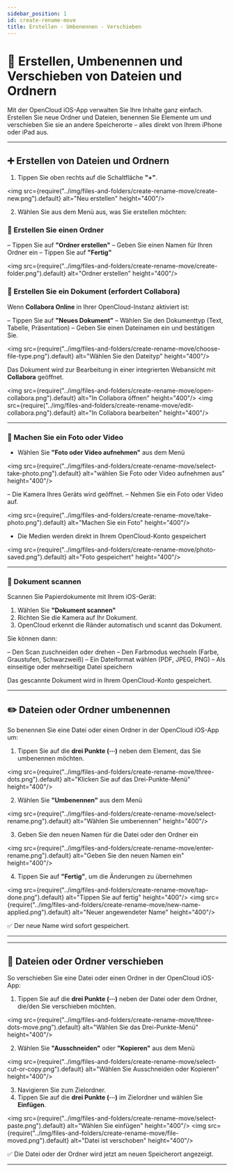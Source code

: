 ```yaml
---
sidebar_position: 1
id: create-rename-move
title: Erstellen - Umbenennen - Verschieben
---
```


# 📁 Erstellen, Umbenennen und Verschieben von Dateien und Ordnern

Mit der OpenCloud iOS-App verwalten Sie Ihre Inhalte ganz einfach. Erstellen Sie neue Ordner und Dateien, benennen Sie
Elemente um und verschieben Sie sie an andere Speicherorte – alles direkt von Ihrem iPhone oder iPad aus.

---

## ➕ Erstellen von Dateien und Ordnern

1. Tippen Sie oben rechts auf die Schaltfläche **"+"**.

<img src={require("../img/files-and-folders/create-rename-move/create-new.png").default} alt="Neu erstellen"
height="400"/>

2. Wählen Sie aus dem Menü aus, was Sie erstellen möchten:

### 📂 Erstellen Sie einen Ordner

– Tippen Sie auf **"Ordner erstellen"** – Geben Sie einen Namen für Ihren Ordner ein – Tippen Sie auf **"Fertig"**

<img src={require("../img/files-and-folders/create-rename-move/create-folder.png").default} alt="Ordner erstellen"
height="400"/>

### 📄 Erstellen Sie ein Dokument (erfordert Collabora)

Wenn **Collabora Online** in Ihrer OpenCloud-Instanz aktiviert ist:

– Tippen Sie auf **"Neues Dokument"** – Wählen Sie den Dokumenttyp (Text, Tabelle, Präsentation) – Geben Sie einen
Dateinamen ein und bestätigen Sie.

<img src={require("../img/files-and-folders/create-rename-move/choose-file-type.png").default} alt="Wählen Sie den
Dateityp" height="400"/>

Das Dokument wird zur Bearbeitung in einer integrierten Webansicht mit **Collabora** geöffnet.

<img src={require("../img/files-and-folders/create-rename-move/open-collabora.png").default} alt="In Collabora öffnen"
height="400"/> <img src={require("../img/files-and-folders/create-rename-move/edit-collabora.png").default} alt="In
Collabora bearbeiten" height="400"/>

---

### 📸 Machen Sie ein Foto oder Video

- Wählen Sie **"Foto oder Video aufnehmen"** aus dem Menü

<img src={require("../img/files-and-folders/create-rename-move/select-take-photo.png").default} alt="wählen Sie Foto
oder Video aufnehmen aus" height="400"/>

– Die Kamera Ihres Geräts wird geöffnet. – Nehmen Sie ein Foto oder Video auf.

<img src={require("../img/files-and-folders/create-rename-move/take-photo.png").default} alt="Machen Sie ein Foto"
height="400"/>

- Die Medien werden direkt in Ihrem OpenCloud-Konto gespeichert

<img src={require("../img/files-and-folders/create-rename-move/photo-saved.png").default} alt="Foto gespeichert"
height="400"/>

---

### 📑 Dokument scannen

Scannen Sie Papierdokumente mit Ihrem iOS-Gerät:

1. Wählen Sie **"Dokument scannen"**
2. Richten Sie die Kamera auf Ihr Dokument.
3. OpenCloud erkennt die Ränder automatisch und scannt das Dokument.

Sie können dann:

– Den Scan zuschneiden oder drehen – Den Farbmodus wechseln (Farbe, Graustufen, Schwarzweiß) – Ein Dateiformat wählen
(PDF, JPEG, PNG) – Als einseitige oder mehrseitige Datei speichern

Das gescannte Dokument wird in Ihrem OpenCloud-Konto gespeichert.

---

## ✏️ Dateien oder Ordner umbenennen

So benennen Sie eine Datei oder einen Ordner in der OpenCloud iOS-App um:

1. Tippen Sie auf die **drei Punkte (⋯)** neben dem Element, das Sie umbenennen möchten.

<img src={require("../img/files-and-folders/create-rename-move/three-dots.png").default} alt="Klicken Sie auf das
Drei-Punkte-Menü" height="400"/>

2. Wählen Sie **"Umbenennen"** aus dem Menü

<img src={require("../img/files-and-folders/create-rename-move/select-rename.png").default} alt="Wählen Sie umbenennen"
height="400"/>

3. Geben Sie den neuen Namen für die Datei oder den Ordner ein

<img src={require("../img/files-and-folders/create-rename-move/enter-rename.png").default} alt="Geben Sie den neuen
Namen ein" height="400"/>

4. Tippen Sie auf **"Fertig"**, um die Änderungen zu übernehmen

<img src={require("../img/files-and-folders/create-rename-move/tap-done.png").default} alt="Tippen Sie auf fertig"
height="400"/> <img src={require("../img/files-and-folders/create-rename-move/new-name-applied.png").default} alt="Neuer
angewendeter Name" height="400"/>

✅ Der neue Name wird sofort gespeichert.

---

---

## 📁 Dateien oder Ordner verschieben

So verschieben Sie eine Datei oder einen Ordner in der OpenCloud iOS-App:

1. Tippen Sie auf die **drei Punkte (⋯)** neben der Datei oder dem Ordner, die/den Sie verschieben möchten.

<img src={require("../img/files-and-folders/create-rename-move/three-dots-move.png").default} alt="Wählen Sie das
Drei-Punkte-Menü" height="400"/>

2. Wählen Sie **"Ausschneiden"** oder **"Kopieren"** aus dem Menü

<img src={require("../img/files-and-folders/create-rename-move/select-cut-or-copy.png").default} alt="Wählen Sie
Ausschneiden oder Kopieren" height="400"/>

3. Navigieren Sie zum Zielordner.
4. Tippen Sie auf die **drei Punkte (⋯)** im Zielordner und wählen Sie **Einfügen**.

<img src={require("../img/files-and-folders/create-rename-move/select-paste.png").default} alt="Wählen Sie einfügen"
height="400"/> <img src={require("../img/files-and-folders/create-rename-move/file-moved.png").default} alt="Datei ist
verschoben" height="400"/>

✅ Die Datei oder der Ordner wird jetzt am neuen Speicherort angezeigt.

---
